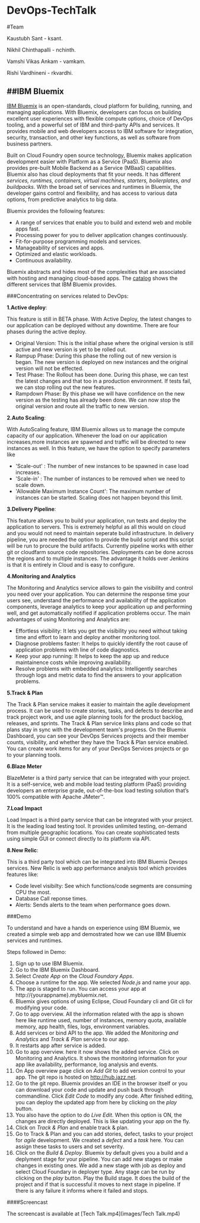 # DevOps-TechTalk

#Team

Kaustubh Sant - ksant.

Nikhil Chinthapalli - nchinth.

Vamshi Vikas Ankam - vamkam.

Rishi Vardhineni - rkvardhi.

##IBM Bluemix
---------------

[IBM Bluemix](https://console.ng.bluemix.net/) is an open-standards, cloud platform for building, running, and managing applications. With Bluemix, developers can focus on building excellent user experiences with flexible compute options, choice of DevOps tooling, and a powerful set of IBM and third-party APIs and services. It provides mobile and web developers access to IBM software for integration, security, transaction, and other key functions, as well as software from business partners. 

Built on Cloud Foundry open source technology, Bluemix makes application development easier with Platform as a Service (PaaS). Bluemix also provides pre-built Mobile Backend as a Service (MBaaS) capabilities. Bluemix also has cloud deployments that fit your needs. It has different *services, runtimes, containers, virtual machines, starters, boilerplates, and buildpacks*. With the broad set of services and runtimes in Bluemix, the developer gains control and flexibility, and has access to various data options, from predictive analytics to big data.

Bluemix provides the following features:

* A range of services that enable you to build and extend web and mobile apps fast.
* Processing power for you to deliver application changes continuously.
* Fit-for-purpose programming models and services.
* Manageability of services and apps.
* Optimized and elastic workloads.
* Continuous availability.

Bluemix abstracts and hides most of the complexities that are associated with hosting and managing cloud-based apps. The [catalog](https://console.ng.bluemix.net/catalog/) shows the different services that IBM Bluemix provides.


###Concentrating on services related to DevOps:

**1.Active deploy**:

This feature is still in BETA phase. With Active Deploy, the latest changes to our application can be deployed without any downtime. There are four phases during the active deploy.
* Original Version: This is the initial phase where the original version is still active and new version is yet to be rolled out.
* Rampup Phase: During this phase the rolling out of new version is began. The new version is deployed on new instances and the original version will not
be effected.
* Test Phase: The Rollout has been done. During this phase, we can test the latest changes and that too in a production environment. If tests fail, we can stop rolling out the new features.
* Rampdown Phase: By this phase we will have confidence on the new version as the testing has already been done. We can now stop the original version and
route all the traffic to new version.

**2.Auto Scaling**:
  
With AutoScaling feature, IBM Bluemix allows us to manage the compute capacity of our application. Whenever the load on our application increases,more instances are spawned and traffic will be directed to new instances as well. In this feature, we have the option to specify parameters like 
  * 'Scale-out' : The number of new instances to be spawned in case load increases.
  * 'Scale-in' : The number of instances to be removed when we need to scale down.
  * 'Allowable Maximum Instance Count': The maximum number of instances can be started. Scaling does not happen beyond this limit.

**3.Delivery Pipeline**:

This feature allows you to build your application, run tests and deploy the application to servers. This is extremely helpful as all this would on cloud and you would not need to maintain seperate build infrastructure. In delivery pipeline, you are needed the option to provide the build script and this script will be run to procure the build artifacts. Currently pipeline works with either git or cloudfarm source code repositories. Deployments can be done across the regions and to multiple instances. The advantage it holds over Jenkins is that it is entirely in Cloud and is easy to configure.

**4.Monitoring and Analytics**

The Monitoring and Analytics service allows to gain the visibility and control you need over your application. You can determine the response time your users see, understand the performance and availability of the application components, leverage analytics to keep your application up and performing well, and get automatically notified if application problems occur.
The main advantages of using Monitoring and Analytics are:

  * Effortless visibility: It lets you get the visibility you need without taking time and effort to learn and deploy another monitoring tool.
  * Diagnose problems faster: It helps to quickly identify the root cause of application problems with line of code diagnostics.
  * Keep your app running: It helps to keep the app up and reduce maintainence costs while improving availability.
  * Resolve problems with embedded analytics: Intelligently searches through logs and metric data to find the answers to your application problems.

**5.Track & Plan**

The Track & Plan service makes it easier to maintain the agile development process. It can be used to create stories, tasks, and defects to describe and track project work, and use agile planning tools for the product backlog, releases, and sprints. The Track & Plan service links plans and code so that plans stay in sync with the development team's progress. On the Bluemix Dashboard, you can see your DevOps Services projects and their member counts, visibility, and whether they have the Track & Plan service enabled. You can create work items for any of your DevOps Services projects or go to your planning tools.

**6.Blaze Meter**

BlazeMeter is a third party service that can be integrated with your project. It is a self-service, web and mobile load testing platform (PaaS) providing developers an enterprise grade, out-of-the-box load testing solution that’s 100% compatible with Apache JMeter™.

**7.Load Impact**

Load Impact is a third party service that can be integrated with your project. It is the leading load testing tool. It provides unlimited testing, on-demand from multiple geographic locations. You can create sophisticated tests using simple GUI or connect directly to its platform via API.

**8.New Relic**:

This is a third party tool which can be integrated into IBM Bluemix Devops services. New Relic is web app performance analysis tool which provides features
like:
* Code level visibilty: See which functions/code segments are consuming CPU the most.
* Database Call reponse times.
* Alerts: Sends alerts to the team when performance goes down.

###Demo

To understand and have a hands on experience using IBM Bluemix, we created a simple web app and demostrated how we can use IBM Bluemix services and runtimes. 

Steps followed in Demo:

 1. Sign up to use IBM Bluemix.
 2. Go to the IBM Bluemix Dashboard.
 3. Select *Create App* on the *Cloud Foundary Apps*.
 4. Choose a runtime for the app. We selected *Node.js* and name your app.
 5. The app is staged to run. You can access your app at http://{yourappname}.mybluemix.net. 
 6. Bluemix gives options of using Eclipse, Cloud Foundary cli and Git cli for modifying your code.
 7. Go to app overview. All the information related with the app is shown here like runtime used, number of instances, memory quota, available memory, app health, files, logs, environment variables. 
 8. Add services or bind API to the app. We added the *Monitoring and Analytics* and *Track & Plan* service to our app.
 9. It restarts app after service is added. 
 10. Go to app overview. here it now shows the added service. Click on Monitoring and Analytics. It shows the monitoring information for your app like availability, performance, log analysis and events.
 11. On App overview page click on *Add Git* to add version control to your app. The git repo is hosted on http://hub.jazz.net.
 12. Go to the git repo. Bluemix provides an IDE in the browser itself or you can download your code and update and push back through commandline. Click *Edit Code* to modify any code. After finished editing, you can deploy the updated app from here by clicking on the *play* button. 
 13. You also have the option to do *Live Edit*. When this option is ON, the changes are directly deployed. This is like updating your app on the fly.
 14. Click on *Track & Plan* and enable track & plan.
 15. Go to Track & Plan and you can add stories, defect, tasks to your project for *agile* development. We created a *defect* and a *task* here. You can assign these tasks to users and set severity.
 16. Click on the *Build & Deploy*. Bluemix by default gives you a build and a deplyment stage for your pipeline. You can add new stages or make changes in existing ones. We add a new stage with job as deploy and select Cloud Foundary in deployer type. Any stage can be run by clicking on the *play* button. Play the Build stage. It does the build of the project and if that is successful it moves to next stage in pipeline. If there is any failure it informs where it failed and stops.

####Screencast

The screencast is available at [Tech Talk.mp4](images/Tech Talk.mp4)

